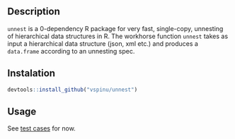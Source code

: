 
## Description

`unnest` is a 0-dependency R package for very fast, single-copy, unnesting of hierarchical data structures in R. The workhorse function `unnest` takes as
input a hierarchical data structure (json, xml etc.) and produces a `data.frame` according to an unnesting spec.

## Instalation

```R
devtools::install_github("vspinu/unnest")
```

## Usage

See [test cases](./tests/testthat/) for now.
